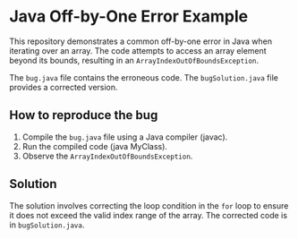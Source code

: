 # Java Off-by-One Error Example

This repository demonstrates a common off-by-one error in Java when iterating over an array. The code attempts to access an array element beyond its bounds, resulting in an `ArrayIndexOutOfBoundsException`.

The `bug.java` file contains the erroneous code. The `bugSolution.java` file provides a corrected version.

## How to reproduce the bug

1. Compile the `bug.java` file using a Java compiler (javac).
2. Run the compiled code (java MyClass).
3. Observe the `ArrayIndexOutOfBoundsException`.

## Solution

The solution involves correcting the loop condition in the `for` loop to ensure it does not exceed the valid index range of the array.  The corrected code is in `bugSolution.java`.
